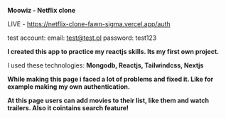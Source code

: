 ****Moowiz - Netflix clone****

LIVE - https://netflix-clone-fawn-sigma.vercel.app/auth

test account: 
email: test@test.pl
password: test123

**I created this app to practice my reactjs skills. Its my first own project.**

I used these technologies: **Mongodb, Reactjs, Tailwindcss, Nextjs** 

**While making this page i faced a lot of problems and fixed it. Like for example making my own authentication.**

**At this page users can add movies to their list, like them and watch trailers. Also it cointains search feature!**
